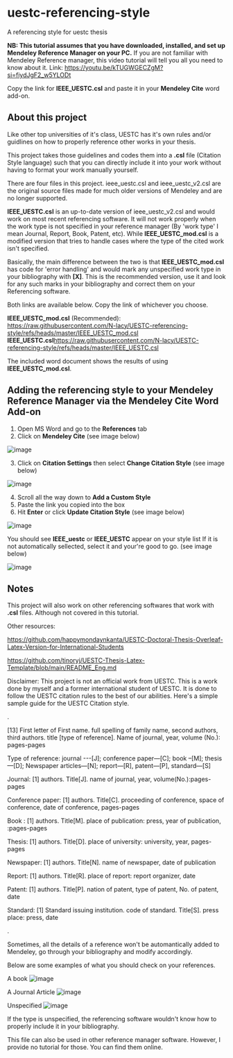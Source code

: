 # uestc-referencing-style
A referencing style for uestc thesis

**NB: This tutorial assumes that you have downloaded, installed, and set up Mendeley Reference Manager on your PC.**
If you are not familiar with Mendeley Reference manager, this video tutorial will tell you all you need to know about it. Link: https://youtu.be/kTUGWGECZgM?si=fiydJgF2_w5YLODt

Copy the link for **IEEE_UESTC.csl** and paste it in your **Mendeley Cite** word add-on.

## About this project
Like other top universities of it's class, UESTC has it's own rules and/or guidlines on how to properly reference other works in your thesis.

This project takes those guidelines and codes them into a **.csl** file (Citation Style language) such that you can directly include it into your work without having to format your work manually yourself.

There are four files in this project. ieee_uestc.csl and ieee_uestc_v2.csl are the original source files made for much older versions of Mendeley and are no longer supported.

**IEEE_UESTC.csl** is an up-to-date version of ieee_uestc_v2.csl and would work on most recent referencing software. It will not work properly when the work type is not specified in your reference manager (By 'work type' I mean Journal, Report, Book, Patent, etc). While **IEEE_UESTC_mod.csl** is a modified version that tries to handle cases where the type of the cited work isn't specified. 

Basically, the main difference between the two is that **IEEE_UESTC_mod.csl** has code for 'error handling' and would mark any unspecified work type in your bibliography with **[X]**. This is the recommended version, use it and look for any such marks in your bibliography and correct them on your Referencing software.

Both links are available below. Copy the link of whichever you choose. 

**IEEE_UESTC_mod.csl** (Recommended): https://raw.githubusercontent.com/N-lacy/UESTC-referencing-style/refs/heads/master/IEEE_UESTC_mod.csl
**IEEE_UESTC.csl**https://raw.githubusercontent.com/N-lacy/UESTC-referencing-style/refs/heads/master/IEEE_UESTC.csl

The included word document shows the results of using **IEEE_UESTC_mod.csl**.

## Adding the referencing style to your Mendeley Reference Manager via the Mendeley Cite Word Add-on
1. Open MS Word and go to the **References** tab
2. Click on **Mendeley Cite** (see image below)

![image](https://github.com/user-attachments/assets/6c50dcdf-13c5-4cbd-b49d-b737797d3a69)

3. Click on **Citation Settings** then select **Change Citation Style** (see image below)

![image](https://github.com/user-attachments/assets/6b201240-fe18-4565-8967-736a1d5fb62e)

4. Scroll all the way down to **Add a Custom Style**
5. Paste the link you copied into the box 
6. Hit **Enter** or click **Update Citation Style** (see image below)

![image](https://github.com/user-attachments/assets/42a4d6fc-72af-461d-b433-de95ec55a4b3)

You should see **IEEE_uestc** or **IEEE_UESTC** appear on your style list
If it is not automatically sellected, select it and your're good to go. (see image below)

![image](https://github.com/user-attachments/assets/d4f580b2-10a4-4a53-a975-5d0836ac88a7)


## Notes
This project will also work on other referencing softwares that work with **.csl** files. Although not covered in this tutorial.

Other resources:

https://github.com/happymondaynkanta/UESTC-Doctoral-Thesis-Overleaf-Latex-Version-for-International-Students

https://github.com/tinoryj/UESTC-Thesis-Latex-Template/blob/main/README_Eng.md

Disclaimer: This project is not an official work from UESTC. This is a work done by myself and a former international student of UESTC. It is done to follow the UESTC citation rules to the best of our abilities.
Here's a simple sample guide for the UESTC Citation style.

.

[13] First letter of First name. full spelling of family name, second authors, third authors. title [type of reference]. Name of journal, year, volume (No.): pages-pages  

  Type of reference:   journal ---[J]; conference paper—[C]; book –[M]; thesis—[D]; Newspaper articles—[N]; report—[R], patent—[P], standard—[S]
  
Journal:   [1] authors. Title[J]. name of journal, year, volume(No.):pages-pages

Conference paper: [1] authors. Title[C]. proceeding of conference, space of conference, date of conference, pages-pages

Book : [1] authors. Title[M]. place of publication: press, year of publication, :pages-pages

Thesis: [1] authors. Title[D]. place of university: university, year, pages-pages

Newspaper: [1] authors. Title[N]. name of newspaper, date of publication

Report: [1] authors. Title[R]. place of report: report organizer, date

Patent: [1] authors. Title[P]. nation of patent, type of patent, No. of patent, date

Standard: [1] Standard issuing institution. code of standard. Title[S]. press place: press, date

.

Sometimes, all the details of a reference won't be automantically added to Mendeley, go through your bibliography and modify accordingly.

Below are some examples of what you should check on your references.

A book
![image](https://github.com/user-attachments/assets/57462ebe-a52c-41d3-9fa5-24515c09abfb)

A Journal Article
![image](https://github.com/user-attachments/assets/7a104d29-7d0c-4fb7-be74-6948143752cc)

Unspecified
![image](https://github.com/user-attachments/assets/8174b60e-b75c-4017-9f1c-b25f05bb5586)

If the type is unspecified, the referencing software wouldn't know how to properly include it in your bibliography.

This file can also be used in other reference manager software. However, I provide no tutorial for those. You can find them online.
